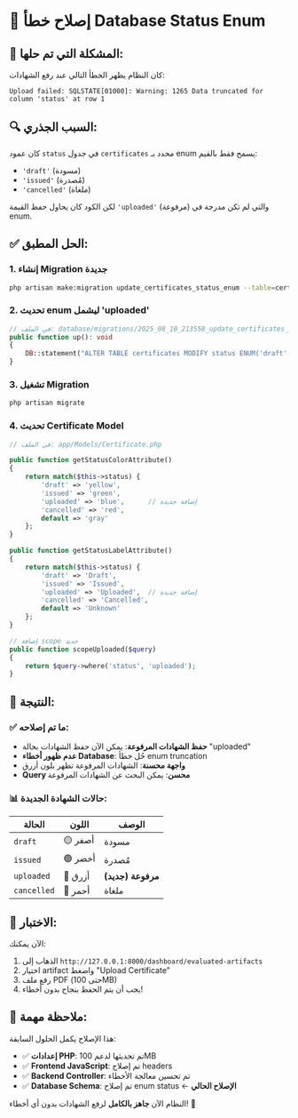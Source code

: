 # 🔧 إصلاح خطأ Database Status Enum

## 🚨 المشكلة التي تم حلها:

كان النظام يظهر الخطأ التالي عند رفع الشهادات:
```
Upload failed: SQLSTATE[01000]: Warning: 1265 Data truncated for column 'status' at row 1
```

## 🔍 السبب الجذري:

كان عمود `status` في جدول `certificates` محدد بـ enum يسمح فقط بالقيم:
- `'draft'` (مسودة)
- `'issued'` (مُصدرة) 
- `'cancelled'` (ملغاة)

لكن الكود كان يحاول حفظ القيمة `'uploaded'` (مرفوعة) والتي لم تكن مدرجة في enum.

## ✅ الحل المطبق:

### 1. إنشاء Migration جديدة
```bash
php artisan make:migration update_certificates_status_enum --table=certificates
```

### 2. تحديث enum ليشمل 'uploaded'
```php
// في الملف: database/migrations/2025_08_10_213558_update_certificates_status_enum.php
public function up(): void
{
    DB::statement("ALTER TABLE certificates MODIFY status ENUM('draft', 'issued', 'cancelled', 'uploaded') DEFAULT 'draft'");
}
```

### 3. تشغيل Migration
```bash
php artisan migrate
```

### 4. تحديث Certificate Model
```php
// في الملف: app/Models/Certificate.php

public function getStatusColorAttribute()
{
    return match($this->status) {
        'draft' => 'yellow',
        'issued' => 'green',
        'uploaded' => 'blue',      // إضافة جديدة
        'cancelled' => 'red',
        default => 'gray'
    };
}

public function getStatusLabelAttribute()
{
    return match($this->status) {
        'draft' => 'Draft',
        'issued' => 'Issued',
        'uploaded' => 'Uploaded',  // إضافة جديدة
        'cancelled' => 'Cancelled',
        default => 'Unknown'
    };
}

// إضافة scope جديد
public function scopeUploaded($query)
{
    return $query->where('status', 'uploaded');
}
```

## 🎯 النتيجة:

### ✅ ما تم إصلاحه:
- **حفظ الشهادات المرفوعة**: يمكن الآن حفظ الشهادات بحالة "uploaded"
- **عدم ظهور أخطاء Database**: حُل خطأ enum truncation
- **واجهة محسنة**: الشهادات المرفوعة تظهر بلون أزرق
- **Query محسن**: يمكن البحث عن الشهادات المرفوعة

### 📊 حالات الشهادة الجديدة:
| الحالة | اللون | الوصف |
|--------|-------|--------|
| `draft` | 🟡 أصفر | مسودة |
| `issued` | 🟢 أخضر | مُصدرة |
| `uploaded` | 🔵 أزرق | **مرفوعة (جديد)** |
| `cancelled` | 🔴 أحمر | ملغاة |

## 🧪 الاختبار:

الآن يمكنك:
1. الذهاب إلى `http://127.0.0.1:8000/dashboard/evaluated-artifacts`
2. اختيار artifact واضغط "Upload Certificate"
3. رفع ملف PDF (حتى 100MB)
4. يجب أن يتم الحفظ بنجاح بدون أخطاء!

## 📝 ملاحظة مهمة:

هذا الإصلاح يكمل الحلول السابقة:
- ✅ **إعدادات PHP**: تم تحديثها لدعم 100MB
- ✅ **Frontend JavaScript**: تم إصلاح headers
- ✅ **Backend Controller**: تم تحسين معالجة الأخطاء
- ✅ **Database Schema**: تم إصلاح enum status ← **الإصلاح الحالي**

النظام الآن **جاهز بالكامل** لرفع الشهادات بدون أي أخطاء! 🚀 